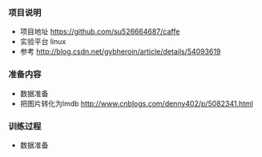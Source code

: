 ### 项目说明
* 项目地址 https://github.com/su526664687/caffe
* 实验平台 linux
* 参考 http://blog.csdn.net/gybheroin/article/details/54093619
### 准备内容
* 数据准备
* 把图片转化为lmdb
  http://www.cnblogs.com/denny402/p/5082341.html
  
### 训练过程
* 数据准备
  
